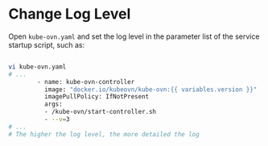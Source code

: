 # Change Log Level

Open `kube-ovn.yaml` and set the log level in the parameter list of the service startup script, such as:

```bash

vi kube-ovn.yaml
# ...
        - name: kube-ovn-controller
          image: "docker.io/kubeovn/kube-ovn:{{ variables.version }}"
          imagePullPolicy: IfNotPresent
          args:
          - /kube-ovn/start-controller.sh
          - --v=3
# ...
# The higher the log level, the more detailed the log

```

